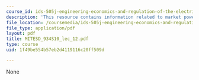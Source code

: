 ```yaml
---
course_id: ids-505j-engineering-economics-and-regulation-of-the-electric-power-sector-spring-2010
description: 'This resource contains information related to market power.  '
file_location: /coursemedia/ids-505j-engineering-economics-and-regulation-of-the-electric-power-sector-spring-2010/1f49be554b57eb2d4119116c20ff509d_MITESD_934S10_lec_12.pdf
file_type: application/pdf
layout: pdf
title: MITESD_934S10_lec_12.pdf
type: course
uid: 1f49be554b57eb2d4119116c20ff509d

---
```

None